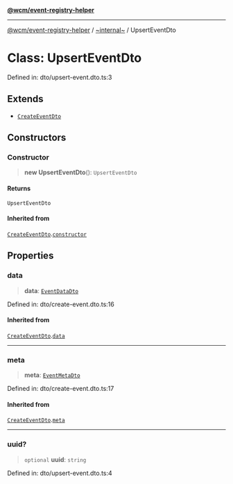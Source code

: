 [**@wcm/event-registry-helper**](../../README.md)

***

[@wcm/event-registry-helper](../../globals.md) / [~internal~](../README.md) / UpsertEventDto

# Class: UpsertEventDto

Defined in: dto/upsert-event.dto.ts:3

## Extends

- [`CreateEventDto`](CreateEventDto.md)

## Constructors

### Constructor

> **new UpsertEventDto**(): `UpsertEventDto`

#### Returns

`UpsertEventDto`

#### Inherited from

[`CreateEventDto`](CreateEventDto.md).[`constructor`](CreateEventDto.md#constructor)

## Properties

### data

> **data**: [`EventDataDto`](EventDataDto.md)

Defined in: dto/create-event.dto.ts:16

#### Inherited from

[`CreateEventDto`](CreateEventDto.md).[`data`](CreateEventDto.md#data)

***

### meta

> **meta**: [`EventMetaDto`](EventMetaDto.md)

Defined in: dto/create-event.dto.ts:17

#### Inherited from

[`CreateEventDto`](CreateEventDto.md).[`meta`](CreateEventDto.md#meta)

***

### uuid?

> `optional` **uuid**: `string`

Defined in: dto/upsert-event.dto.ts:4
